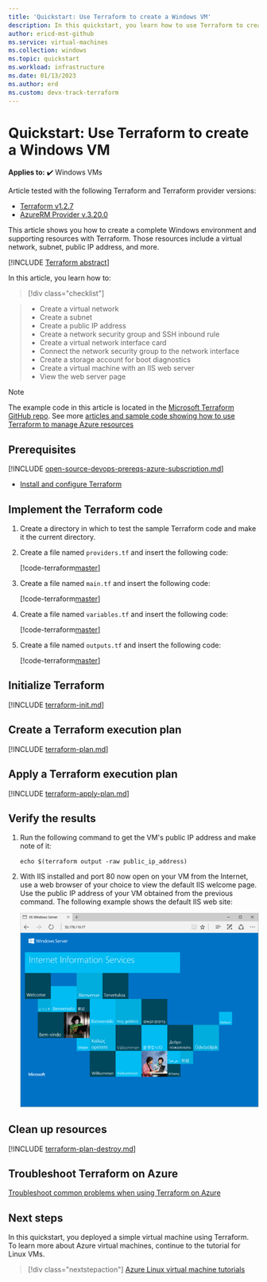 ```yaml
---
title: 'Quickstart: Use Terraform to create a Windows VM'
description: In this quickstart, you learn how to use Terraform to create a Windows virtual machine
author: ericd-mst-github
ms.service: virtual-machines
ms.collection: windows
ms.topic: quickstart
ms.workload: infrastructure
ms.date: 01/13/2023
ms.author: erd
ms.custom: devx-track-terraform
---
```


# Quickstart: Use Terraform to create a Windows VM

**Applies to:** :heavy_check_mark: Windows VMs 

Article tested with the following Terraform and Terraform provider versions:

- [Terraform v1.2.7](https://releases.hashicorp.com/terraform/)
- [AzureRM Provider v.3.20.0](https://registry.terraform.io/providers/hashicorp/azurerm/latest/docs)

This article shows you how to create a complete Windows environment and supporting resources with Terraform. Those resources include a virtual network, subnet, public IP address, and more.

[!INCLUDE [Terraform abstract](~/azure-dev-docs-pr/articles/terraform/includes/abstract.md)]

In this article, you learn how to:
> [!div class="checklist"]

> * Create a virtual network
> * Create a subnet
> * Create a public IP address
> * Create a network security group and SSH inbound rule
> * Create a virtual network interface card
> * Connect the network security group to the network interface
> * Create a storage account for boot diagnostics
> * Create a virtual machine with an IIS web server
> * View the web server page

> [!NOTE]
> The example code in this article is located in the [Microsoft Terraform GitHub repo](https://github.com/Azure/terraform/tree/master/quickstart/101-vm-with-infrastructure). See more [articles and sample code showing how to use Terraform to manage Azure resources](/azure/terraform)

## Prerequisites

[!INCLUDE [open-source-devops-prereqs-azure-subscription.md](~/azure-dev-docs-pr/articles/includes/open-source-devops-prereqs-azure-subscription.md)]

- [Install and configure Terraform](/azure/developer/terraform/quickstart-configure)

## Implement the Terraform code

1. Create a directory in which to test the sample Terraform code and make it the current directory.

1. Create a file named `providers.tf` and insert the following code:

    [!code-terraform[master](~/terraform_samples/quickstart/101-vm-with-infrastructure/providers.tf)]

1. Create a file named `main.tf` and insert the following code:

    [!code-terraform[master](~/terraform_samples/quickstart/101-vm-with-infrastructure/main.tf)]

1. Create a file named `variables.tf` and insert the following code:

    [!code-terraform[master](~/terraform_samples/quickstart/101-vm-with-infrastructure/variables.tf)]

1. Create a file named `outputs.tf` and insert the following code:

    [!code-terraform[master](~/terraform_samples/quickstart/101-vm-with-infrastructure/outputs.tf)]

## Initialize Terraform

[!INCLUDE [terraform-init.md](~/azure-dev-docs-pr/articles/terraform/includes/terraform-init.md)]

## Create a Terraform execution plan

[!INCLUDE [terraform-plan.md](~/azure-dev-docs-pr/articles/terraform/includes/terraform-plan.md)]

## Apply a Terraform execution plan

[!INCLUDE [terraform-apply-plan.md](~/azure-dev-docs-pr/articles/terraform/includes/terraform-apply-plan.md)]

## Verify the results

1. Run the following command to get the VM's public IP address and make note of it:
    ```azurecli-interactive
    echo $(terraform output -raw public_ip_address)
    ```

2. With IIS installed and port 80 now open on your VM from the Internet, use a web browser of your choice to view the default IIS welcome page. Use the public IP address of your VM obtained from the previous command. The following example shows the default IIS web site:

    ![IIS default site](./media/quick-create-powershell/default-iis-website.png)

## Clean up resources

[!INCLUDE [terraform-plan-destroy.md](~/azure-dev-docs-pr/articles/terraform/includes/terraform-plan-destroy.md)]

## Troubleshoot Terraform on Azure

[Troubleshoot common problems when using Terraform on Azure](/azure/developer/terraform/troubleshoot)

## Next steps

In this quickstart, you deployed a simple virtual machine using Terraform. To learn more about Azure virtual machines, continue to the tutorial for Linux VMs.

> [!div class="nextstepaction"]
> [Azure Linux virtual machine tutorials](./tutorial-manage-vm.md)